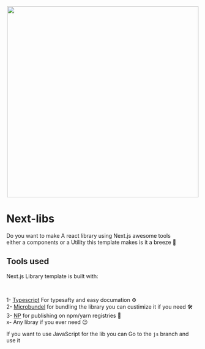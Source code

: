 <div align="center">
<img src="./next-libs😉.png" width="500px" />
</div>

# Next-libs
Do you want to make A react library using Next.js awesome tools <br/> either a components or a Utility this template makes is it a breeze 🚀

## Tools used
<p>Next.js Library template is built with:</p><br/>

1- [Typescript](https://www.typescriptlang.org) For typesafty and easy documation ⚙️<br/>
2- [Microbundel](https://github.com/developit/microbundle) for bundling the library you can custimize it if you need 🛠<br/>
3- [NP](https://github.com/sindresorhus/np) for publishing on npm/yarn registries 🚀<br/> 
x- Any libray if you ever need 😉 <br/>

If you want to use JavaScript for the lib you can Go to the `js` branch and use it
